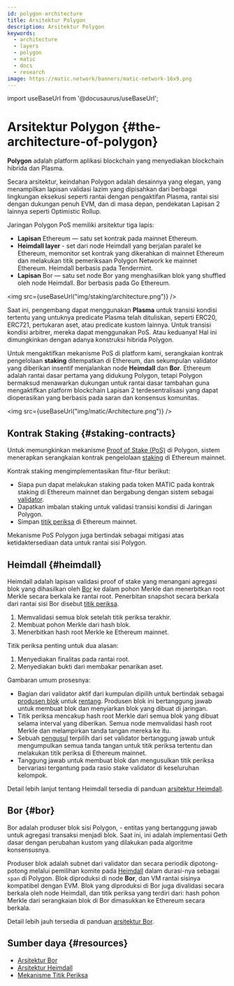 ```yaml
---
id: polygon-architecture
title: Arsitektur Polygon
description: Arsitektur Polygon
keywords:
  - architecture
  - layers
  - polygon
  - matic
  - docs
  - research
image: https://matic.network/banners/matic-network-16x9.png
---
```

import useBaseUrl from '@docusaurus/useBaseUrl';

# Arsitektur Polygon {#the-architecture-of-polygon}

**Polygon** adalah platform aplikasi blockchain yang menyediakan blockchain hibrida dan Plasma.

Secara arsitektur, keindahan Polygon adalah desainnya yang elegan, yang menampilkan lapisan validasi lazim yang dipisahkan dari berbagai lingkungan eksekusi seperti rantai dengan pengaktifan Plasma, rantai sisi dengan dukungan penuh EVM, dan di masa depan, pendekatan Lapisan 2 lainnya seperti Optimistic Rollup.

Jaringan Polygon PoS memiliki arsitektur tiga lapis:

* **Lapisan** Ethereum — satu set kontrak pada mainnet Ethereum.
* **Heimdall layer** - set dari node Heimdall yang berjalan paralel ke Ethereum, memonitor set kontrak yang dikerahkan di mainnet Ethereum dan melakukan titik pemeriksaan Polygon Network ke mainnet Ethereum. Heimdall berbasis pada Tendermint.
* **Lapisan** Bor — satu set node Bor yang menghasilkan blok yang shuffled oleh node Heimdall. Bor berbasis pada Go Ethereum.

<img src={useBaseUrl("img/staking/architecture.png")} />

Saat ini, pengembang dapat menggunakan **Plasma** untuk transisi kondisi tertentu yang untuknya predicate Plasma telah
dituliskan, seperti ERC20, ERC721, pertukaran aset, atau predicate kustom lainnya. Untuk transisi kondisi arbitrer,
mereka dapat menggunakan PoS. Atau keduanya! Hal ini dimungkinkan dengan adanya konstruksi hibrida Polygon.

Untuk mengaktifkan mekanisme PoS di platform kami, serangkaian kontrak pengelolaan **staking** ditempatkan di
Ethereum, dan sekumpulan validator yang diberikan insentif menjalankan node **Heimdall** dan **Bor**. Ethereum adalah
rantai dasar pertama yang didukung Polygon, tetapi Polygon bermaksud menawarkan dukungan untuk rantai dasar tambahan guna
mengaktifkan platform blockchain Lapisan 2 terdesentralisasi yang dapat dioperasikan yang berbasis pada saran dan konsensus komunitas.

<img src={useBaseUrl("img/matic/Architecture.png")} />

## Kontrak Staking {#staking-contracts}

Untuk memungkinkan mekanisme [Proof of Stake (PoS)](docs/home/polygon-basics/what-is-proof-of-stake) di Polygon,
sistem menerapkan serangkaian kontrak pengelolaan [staking](/docs/maintain/glossary#staking) di Ethereum mainnet.

Kontrak staking mengimplementasikan fitur-fitur berikut:

* Siapa pun dapat melakukan staking pada token MATIC pada kontrak staking di Ethereum mainnet dan bergabung dengan sistem sebagai [validator](/docs/maintain/glossary#validator).
* Dapatkan imbalan staking untuk validasi transisi kondisi di Jaringan Polygon.
* Simpan [titik periksa](/docs/maintain/glossary#checkpoint-transaction) di Ethereum mainnet.

Mekanisme PoS Polygon juga bertindak sebagai mitigasi atas ketidaktersediaan data untuk rantai sisi Polygon.

## Heimdall {#heimdall}

Heimdall adalah lapisan validasi proof of stake yang menangani agregasi blok yang dihasilkan oleh [Bor](/docs/maintain/glossary#bor) ke dalam pohon Merkle dan menerbitkan root Merkle secara berkala ke
rantai root. Penerbitan snapshot secara berkala dari rantai sisi Bor disebut [titik periksa](/docs/maintain/glossary#checkpoint-transaction).

1. Memvalidasi semua blok setelah titik periksa terakhir.
2. Membuat pohon Merkle dari hash blok.
3. Menerbitkan hash root Merkle ke Ethereum mainnet.

Titik periksa penting untuk dua alasan:

1. Menyediakan finalitas pada rantai root.
2. Menyediakan bukti dari membakar penarikan aset.

Gambaran umum prosesnya:

* Bagian dari validator aktif dari kumpulan dipilih untuk bertindak sebagai [produsen blok](/docs/maintain/glossary#block-producer) untuk [rentang](/docs/maintain/glossary#span). Produsen blok ini bertanggung jawab untuk membuat blok dan menyiarkan blok yang dibuat di jaringan.
* Titik periksa mencakup hash root Merkle dari semua blok yang dibuat selama interval yang diberikan. Semua node memvalidasi hash root Merkle dan melampirkan tanda tangan mereka ke itu.
* Sebuah [pengusul](/docs/maintain/glossary#proposer) terpilih dari set validator bertanggung jawab untuk mengumpulkan semua tanda tangan untuk titik periksa tertentu dan melakukan titik periksa di Ethereum mainnet.
* Tanggung jawab untuk membuat blok dan mengusulkan titik periksa bervariasi tergantung pada rasio stake validator di keseluruhan kelompok.

Detail lebih lanjut tentang Heimdall tersedia di panduan [arsitektur Heimdall](/docs/pos/heimdall/overview).

## Bor {#bor}

Bor adalah produser blok sisi Polygon, - entitas yang bertanggung jawab untuk agregasi transaksi menjadi blok. Saat ini, ini adalah implementasi Geth dasar dengan perubahan kustom yang dilakukan pada algoritme konsensusnya.

Produser blok adalah subnet dari validator dan secara periodik dipotong-potong melalui pemilihan komite pada [Heimdall](/docs/maintain/glossary#heimdall) dalam durasi-nya sebagai `span` di Polygon. Blok diproduksi di node **Bor**, dan VM rantai sisinya kompatibel dengan EVM.
Blok yang diproduksi di Bor juga divalidasi secara berkala oleh node Heimdall, dan titik periksa yang terdiri dari:
hash pohon Merkle dari serangkaian blok di Bor dimasukkan ke Ethereum secara berkala.

Detail lebih jauh tersedia di panduan [arsitektur Bor](/docs/pos/bor/overview).

## Sumber daya {#resources}

* [Arsitektur Bor](https://wiki.polygon.technology/docs/pos/bor)
* [Arsitektur Heimdall](https://forum.polygon.technology/t/matic-system-overview-heimdall/8323)
* [Mekanisme Titik Periksa](https://forum.polygon.technology/t/checkpoint-mechanism-on-heimdall/7160)
